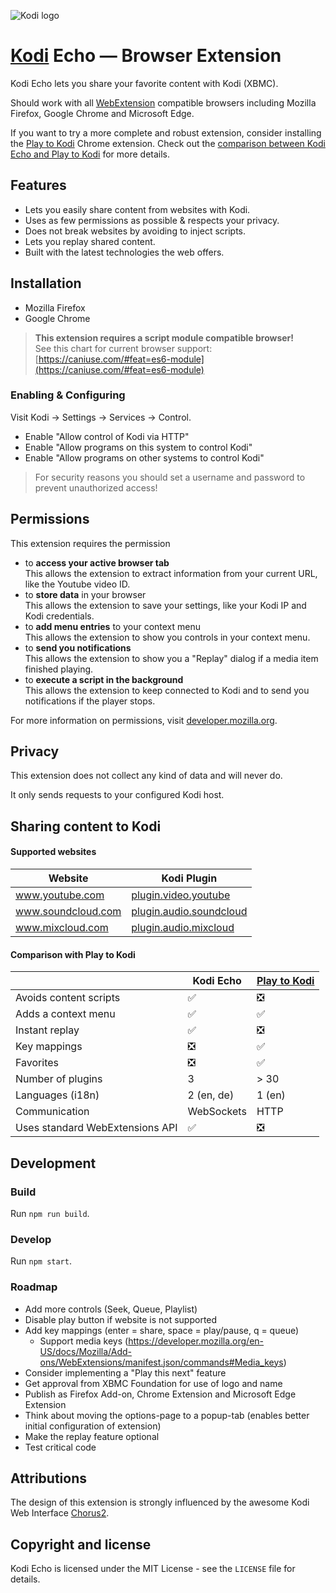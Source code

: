 ![Kodi logo](https://github.com/xbmc/xbmc/raw/master/addons/webinterface.default/icon-128.png)

# [Kodi](https://github.com/xbmc/xbmc) Echo &horbar; Browser Extension

Kodi Echo lets you share your favorite content with Kodi (XBMC).

Should work with all [WebExtension](https://developer.mozilla.org/en-US/Add-ons/WebExtensions) compatible browsers 
including Mozilla Firefox, Google Chrome and Microsoft Edge.

If you want to try a more complete and robust extension, 
consider installing the [Play to Kodi](https://github.com/khloke/play-to-xbmc-chrome) Chrome extension.
Check out the [comparison between Kodi Echo and Play to Kodi](#comparison-with-play-to-kodi) for more details.

## Features

* Lets you easily share content from websites with Kodi.
* Uses as few permissions as possible & respects your privacy.
* Does not break websites by avoiding to inject scripts.
* Lets you replay shared content.
* Built with the latest technologies the web offers.

<!-- TODO Add screenshots (popup, context menu) -->

## Installation

* Mozilla Firefox
* Google Chrome

<!-- TODO Test in in Microsoft Edge -->

> **This extension requires a script module compatible browser!**   
> See this chart for current browser support: [https://caniuse.com/#feat=es6-module](https://caniuse.com/#feat=es6-module)

### Enabling & Configuring

Visit Kodi &rarr; Settings &rarr; Services &rarr; Control.

* Enable "Allow control of Kodi via HTTP"
* Enable "Allow programs on this system to control Kodi"
* Enable "Allow programs on other systems to control Kodi"

> For security reasons you should set a username and password to prevent unauthorized access!

## Permissions

This extension requires the permission

* to **access your active browser tab**   
  This allows the extension to extract information from your current URL, like the Youtube video ID.
* to **store data** in your browser   
  This allows the extension to save your settings, like your Kodi IP and Kodi credentials.
* to **add menu entries** to your context menu   
  This allows the extension to show you controls in your context menu.
* to **send you notifications**   
  This allows the extension to show you a "Replay" dialog if a media item finished playing.
* to **execute a script in the background**   
  This allows the extension to keep connected to Kodi and to send you notifications if the player stops.

For more information on permissions, visit [developer.mozilla.org](https://developer.mozilla.org/en-US/Add-ons/WebExtensions/manifest.json/permissions).

## Privacy

This extension does not collect any kind of data and will never do.

It only sends requests to your configured Kodi host.

## Sharing content to Kodi

#### Supported websites

| Website            | Kodi Plugin                                                        |
| ------------------ | ------------------------------------------------------------------ |
| www.youtube.com    | [plugin.video.youtube](http://kodi.wiki/view/Add-on:YouTube)       |
| www.soundcloud.com | [plugin.audio.soundcloud](http://kodi.wiki/view/Add-on:SoundCloud) |
| www.mixcloud.com   | [plugin.audio.mixcloud](http://kodi.wiki/view/Add-on:MixCloud)     |

#### Comparison with Play to Kodi

|                        | Kodi Echo  | [Play to Kodi](https://github.com/khloke/play-to-xbmc-chrome) |
| ---------------------- | ---------- | ------------ |
| Avoids content scripts | ✅          | ❎           |
| Adds a context menu    | ✅          | ✅           |
| Instant replay         | ✅          | ❎           |
| Key mappings           | ❎          | ✅           |
| Favorites              | ❎          | ✅           |
| Number of plugins      | 3          | \> 30        |
| Languages (i18n)       | 2 (en, de) | 1 (en)       |
| Communication          | WebSockets | HTTP         |
| Uses standard WebExtensions API | ✅ | ❎           |

## Development

### Build

Run `npm run build`.

### Develop

Run `npm start`.

### Roadmap

* Add more controls (Seek, Queue, Playlist)
* Disable play button if website is not supported
* Add key mappings (enter = share, space = play/pause, q = queue)
  * Support media keys (https://developer.mozilla.org/en-US/docs/Mozilla/Add-ons/WebExtensions/manifest.json/commands#Media_keys)
* Consider implementing a "Play this next" feature
* Get approval from XBMC Foundation for use of logo and name
* Publish as Firefox Add-on, Chrome Extension and Microsoft Edge Extension
* Think about moving the options-page to a popup-tab (enables better initial configuration of extension)
* Make the replay feature optional
* Test critical code

## Attributions

The design of this extension is strongly influenced by the 
awesome Kodi Web Interface [Chorus2](https://github.com/xbmc/chorus2).

## Copyright and license

Kodi Echo is licensed under the MIT License - see the `LICENSE` file for details.
